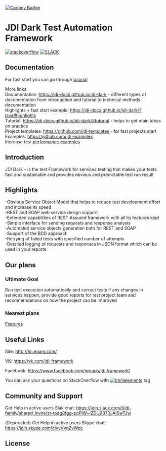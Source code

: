 [![Codacy Badge](https://app.codacy.com/project/badge/Grade/cfbc3de984c9407ea0eaa3b86552f848)](https://www.codacy.com/gh/jdi-testing/jdi-dark?utm_source=github.com&amp;utm_medium=referral&amp;utm_content=jdi-testing/jdi-dark&amp;utm_campaign=Badge_Grade)

# JDI Dark Test Automation Framework
[![stackoverflow](https://img.shields.io/badge/stackoverflow-jdi-blue.svg?style=flat)](http://stackoverflow.com/questions/tagged/jdi)
[![SLACK](https://img.shields.io/badge/slack-community-green.svg?style=flat)](https://join.slack.com/t/jdi-family/shared_invite/zt-toag8fgg-ppPiW~lZDU9873JAiSwTJw)

## Documentation
For fast start you can go through [tutorial](https://jdi-docs.github.io/jdi-dark/#tutorial) </br>

More links: <br/>
Documentation: <https://jdi-docs.github.io/jdi-dark> - different types of documentation from introduction and tutorial to technical methods documentation <br/>
Highlights + fast start example: <https://jdi-docs.github.io/jdi-dark/?java#highlights> <br/>
Tutorial: <https://jdi-docs.github.io/jdi-dark/#tutorial> - helps to get main ideas on practice <br/>
Project templates: <https://github.com/jdi-templates> - for fast projects start <br/>
Examples: <https://github.com/jdi-examples> <br/>
Increase test [performance examples](https://github.com/jdi-testing/jdi-dark/blob/master/jdi-dark-tests/src/test/java/com/epam/jdi/httptests/performance/PerformanceTests.java) <br/>
 
## Introduction

JDI Dark – is the test Framework for services testing that makes your tests fast and sustainable and provides obvious and predictable test run result

## Highlights
-Obvious Service Object Model that helps to reduce test development effort and increase its speed <br/>
-REST and SOAP web service design support <br/>
-Extended capabilities of REST Assured framework with all its features kept <br/>
-Simple interface for sending requests and response analysis <br/>
-Automated service objects generation both for REST and SOAP <br/>
-Support of the BDD approach <br/>
-Retrying of failed tests with specified number of attempts <br/>
-Detailed logging of requests and responses in JSON format which can be used in your reports

## Our plans
### Ultimate Goal
 
Run test execution automatically and correct tests if any changes in services happen, provide good reports for test project team and recommendations on how the project can be improved

### Nearest plans
[Features](https://github.com/jdi-testing/jdi-dark/labels/feature)

## Useful Links
Site: <http://jdi.epam.com/>

VK: <https://vk.com/jdi_framework>

Facebook: <https://www.facebook.com/groups/jdi.framework/>

You can ask your questions on StackOverflow with [![htmlelements](https://img.shields.io/badge/stackoverflow-jdiframework-orange.svg?style=flat)](http://stackoverflow.com/questions/tagged/jdiframework) tag


## Community and Support
Get Help in active users Slak chat: https://join.slack.com/t/jdi-family/shared_invite/zt-toag8fgg-ppPiW~lZDU9873JAiSwTJw

(Depricated) Get Help in active users Skype chat: https://join.skype.com/clvyVvnZvWqc



## License
